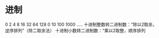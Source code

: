 # 进制
0 2 4 8 16 32 64 128 
0 10 100 1000 .....
 十进制整数转二进制数：“除以2取余，逆序排列”（除二取余法）
 十进制小数转二进制数：“乘以2取整，顺序排列
